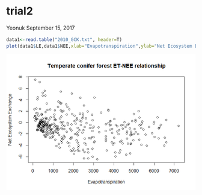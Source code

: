 trial2
================
Yeonuk
September 15, 2017

``` r
data1<-read.table("2010_GCK.txt", header=T)
plot(data1$LE,data1$NEE,xlab="Evapotranspiration",ylab="Net Ecosystem Exchange",main="Temperate conifer forest ET-NEE relationship")
```

![](trail2_files/figure-markdown_github-ascii_identifiers/unnamed-chunk-1-1.png)
